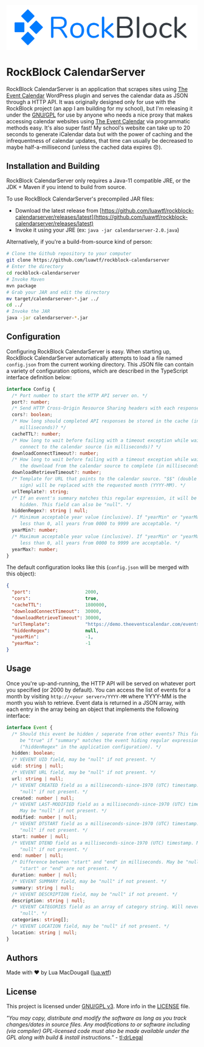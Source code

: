 ![](./logo.png)
# RockBlock CalendarServer
RockBlock CalendarServer is an application that scrapes sites using [The Event Calendar](https://theeventscalendar.com/) WordPress plugin and serves the calendar data as JSON through a HTTP API.
It was originally designed only for use with the RockBlock project (an app I am building for my school), but I'm releasing it under the [GNU/GPL](LICENSE) for use by anyone who needs a nice proxy that makes accessing calendar websites using [The Event Calendar](https://theeventscalendar.com/) via programmatic methods easy.
It's also super fast! My school's website can take up to 20 seconds to generate iCalendar data but with the power of caching and the infrequentness of calendar updates, that time can usually be decreased to maybe half-a-millisecond (unless the cached data expires 😞).

## Installation and Building
RockBlock CalendarServer only requires a Java-11 compatible JRE, or the JDK + Maven if you intend to build from source.

To use RockBlock CalendarServer's precompiled JAR files:
 - Download the latest release from [https://github.com/luawtf/rockblock-calendarserver/releases/latest](https://github.com/luawtf/rockblock-calendarserver/releases/latest)
 - Invoke it using your JRE (ex: `java -jar calendarserver-2.0.java`)

Alternatively, if you're a build-from-source kind of person:
```sh
# Clone the Github repository to your computer
git clone https://github.com/luawtf/rockblock-calendarserver
# Enter the directory
cd rockblock-calendarserver
# Invoke Maven
mvn package
# Grab your JAR and edit the directory
mv target/calendarserver-*.jar ../
cd ../
# Invoke the JAR
java -jar calendarserver-*.jar
```

## Configuration
Configuring RockBlock CalendarServer is easy.
When starting up, RockBlock CalendarServer automatically attempts to load a file named `config.json` from the current working directory.
This JSON file can contain a variety of configuration options, which are described in the TypeScript interface definition below:
```typescript
interface Config {
  /* Port number to start the HTTP API server on. */
  port?: number;
  /* Send HTTP Cross-Origin Resource Sharing headers with each response? */
  cors?: boolean;
  /* How long should completed API responses be stored in the cache (in
     milliseconds)? */
  cacheTTL?: number;
  /* How long to wait before failing with a timeout exception while waiting to
     connect to the calendar source (in milliseconds)? */
  downloadConnectTimeout?: number;
  /* How long to wait before failing with a timeout exception while waiting for
     the download from the calendar source to complete (in milliseconds)? */
  downloadRetrieveTimeout?: number;
  /* Template for URL that points to the calendar source. "$$" (double dollar
     sign) will be replaced with the requested month (YYYY-MM). */
  urlTemplate?: string;
  /* If an event's summary matches this regular expression, it will be marked as
     hidden. This field can also be "null". */
  hiddenRegex?: string | null;
  /* Minimum acceptable year value (inclusive). If "yearMin" or "yearMax" are
     less than 0, all years from 0000 to 9999 are acceptable. */
  yearMin?: number;
  /* Maximum acceptable year value (inclusive). If "yearMin" or "yearMax" are
     less than 0, all years from 0000 to 9999 are acceptable. */
  yearMax?: number;
}
```

The default configuration looks like this (`config.json` will be merged with this object):
```json
{
  "port":                    2000,
  "cors":                    true,
  "cacheTTL":                1800000,
  "downloadConnectTimeout":  30000,
  "downloadRetrieveTimeout": 30000,
  "urlTemplate":             "https://demo.theeventscalendar.com/events/$$/?ical=1",
  "hiddenRegex":             null,
  "yearMin":                 -1,
  "yearMax":                 -1
}
```

## Usage
Once you're up-and-running, the HTTP API will be served on whatever port you specified (or 2000 by default).
You can access the list of events for a month by visiting `http://<your server>/YYYY-MM` where YYYY-MM is the month you wish to retrieve.
Event data is returned in a JSON array, with each entry in the array being an object that implements the following interface:
```typescript
interface Event {
  /* Should this event be hidden / seperate from other events? This field will
     be "true" if "summary" matches the event hiding regular expression
     ("hiddenRegex" in the application configuration). */
  hidden: boolean;
  /* VEVENT UID field, may be "null" if not present. */
  uid: string | null;
  /* VEVENT URL field, may be "null" if not present. */
  url: string | null;
  /* VEVENT CREATED field as a milliseconds-since-1970 (UTC) timestamp. May be
     "null" if not present. */
  created: number | null;
  /* VEVENT LAST-MODIFIED field as a milliseconds-since-1970 (UTC) timestamp.
     May be "null" if not present. */
  modified: number | null;
  /* VEVENT DTSTART field as a milliseconds-since-1970 (UTC) timestamp. May be
     "null" if not present. */
  start: number | null;
  /* VEVENT DTEND field as a milliseconds-since-1970 (UTC) timestamp. May be
     "null" if not present. */
  end: number | null;
  /* Difference between "start" and "end" in milliseconds. May be "null" if
     "start" or "end" are not present. */
  duration: number | null;
  /* VEVENT SUMMARY field, may be "null" if not present. */
  summary: string | null;
  /* VEVENT DESCRIPTION field, may be "null" if not present. */
  description: string | null;
  /* VEVENT CATEGORIES field as an array of category string. Will never be
     "null". */
  categories: string[];
  /* VEVENT LOCATION field, may be "null" if not present. */
  location: string | null;
}
```

## Authors
Made with ❤ by Lua MacDougall ([lua.wtf](https://lua.wtf/))

## License
This project is licensed under [GNU/GPL v3](LICENSE).
More info in the [LICENSE](LICENSE) file.

*"You may copy, distribute and modify the software as long as you track changes/dates in source files. Any modifications to or software including (via compiler) GPL-licensed code must also be made available under the GPL along with build & install instructions."* - [tl;drLegal](https://tldrlegal.com/license/gnu-general-public-license-v3-(gpl-3))
